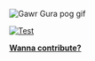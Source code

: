 ![Gawr Gura pog gif](
  <https://user-images.githubusercontent.com/84064124/169527654-0f8a2297-eca4-481b-917e-7bcd2ec0498c.gif>
)

[![Test](
  <https://github.com/purpleblueslime/a/actions/workflows/test.yaml/badge.svg>
)](
  <https://github.com/purpleblueslime/a/actions/workflows/test.yaml>
)

[**Wanna contribute?**](https://github.com/purpleblueslime/a/issues/1)
